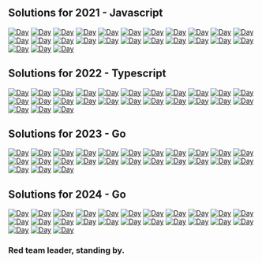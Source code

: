 ## Solutions for 2021 - Javascript

[![Day](https://badgen.net/badge/01/%E2%98%85%E2%98%85/green)](2021)
[![Day](https://badgen.net/badge/02/%E2%98%85%E2%98%85/green)](2021)
[![Day](https://badgen.net/badge/03/%E2%98%85%E2%98%85/green)](2021)
[![Day](https://badgen.net/badge/04/%E2%98%85%E2%98%85/green)](2021)
[![Day](https://badgen.net/badge/05/%E2%98%85%E2%98%85/green)](2021)
[![Day](https://badgen.net/badge/06/%E2%98%85%E2%98%85/green)](2021)
[![Day](https://badgen.net/badge/07/%E2%98%85%E2%98%85/green)](2021)
[![Day](https://badgen.net/badge/08/%E2%98%85%E2%98%85/green)](2021)
[![Day](https://badgen.net/badge/09/%E2%98%85%E2%98%85/green)](2021)
[![Day](https://badgen.net/badge/10/%E2%98%85%E2%98%85/green)](2021)
[![Day](https://badgen.net/badge/11/%E2%98%85%E2%98%85/green)](2021)
[![Day](https://badgen.net/badge/12/%E2%98%85%E2%98%85/green)](2021)
[![Day](https://badgen.net/badge/13/%E2%98%85%E2%98%85/green)](2021)
[![Day](https://badgen.net/badge/14/%E2%98%85%E2%98%85/green)](2021)
[![Day](https://badgen.net/badge/15/%E2%98%86%E2%98%86/gray)](2021)
[![Day](https://badgen.net/badge/16/%E2%98%86%E2%98%86/gray)](2021)
[![Day](https://badgen.net/badge/17/%E2%98%86%E2%98%86/gray)](2021)
[![Day](https://badgen.net/badge/18/%E2%98%86%E2%98%86/gray)](2021)
[![Day](https://badgen.net/badge/19/%E2%98%86%E2%98%86/gray)](2021)
[![Day](https://badgen.net/badge/20/%E2%98%86%E2%98%86/gray)](2021)
[![Day](https://badgen.net/badge/21/%E2%98%86%E2%98%86/gray)](2021)
[![Day](https://badgen.net/badge/22/%E2%98%86%E2%98%86/gray)](2021)
[![Day](https://badgen.net/badge/23/%E2%98%86%E2%98%86/gray)](2021)
[![Day](https://badgen.net/badge/24/%E2%98%86%E2%98%86/gray)](2021)
[![Day](https://badgen.net/badge/25/%E2%98%86%E2%98%86/gray)](2021)

## Solutions for 2022 - Typescript

[![Day](https://badgen.net/badge/01/%E2%98%85%E2%98%85/green)](2022)
[![Day](https://badgen.net/badge/02/%E2%98%85%E2%98%85/green)](2022)
[![Day](https://badgen.net/badge/03/%E2%98%85%E2%98%85/green)](2022)
[![Day](https://badgen.net/badge/04/%E2%98%85%E2%98%85/green)](2022)
[![Day](https://badgen.net/badge/05/%E2%98%85%E2%98%85/green)](2022)
[![Day](https://badgen.net/badge/06/%E2%98%85%E2%98%85/green)](2022)
[![Day](https://badgen.net/badge/07/%E2%98%85%E2%98%85/green)](2022)
[![Day](https://badgen.net/badge/08/%E2%98%85%E2%98%85/green)](2022)
[![Day](https://badgen.net/badge/09/%E2%98%85%E2%98%85/green)](2022)
[![Day](https://badgen.net/badge/10/%E2%98%85%E2%98%85/green)](2022)
[![Day](https://badgen.net/badge/11/%E2%98%85%E2%98%85/green)](2022)
[![Day](https://badgen.net/badge/12/%E2%98%85%E2%98%85/green)](2022)
[![Day](https://badgen.net/badge/13/%E2%98%85%E2%98%85/green)](2022)
[![Day](https://badgen.net/badge/14/%E2%98%85%E2%98%85/green)](2022)
[![Day](https://badgen.net/badge/15/%E2%98%86%E2%98%86/gray)](2022)
[![Day](https://badgen.net/badge/16/%E2%98%86%E2%98%86/gray)](2022)
[![Day](https://badgen.net/badge/17/%E2%98%86%E2%98%86/gray)](2022)
[![Day](https://badgen.net/badge/18/%E2%98%86%E2%98%86/gray)](2022)
[![Day](https://badgen.net/badge/19/%E2%98%86%E2%98%86/gray)](2022)
[![Day](https://badgen.net/badge/20/%E2%98%86%E2%98%86/gray)](2022)
[![Day](https://badgen.net/badge/21/%E2%98%86%E2%98%86/gray)](2022)
[![Day](https://badgen.net/badge/22/%E2%98%86%E2%98%86/gray)](2022)
[![Day](https://badgen.net/badge/23/%E2%98%86%E2%98%86/gray)](2022)
[![Day](https://badgen.net/badge/24/%E2%98%86%E2%98%86/gray)](2022)
[![Day](https://badgen.net/badge/25/%E2%98%86%E2%98%86/gray)](2022)

## Solutions for 2023 - Go

[![Day](https://badgen.net/badge/01/%E2%98%85%E2%98%85/green)](2023/day01.go)
[![Day](https://badgen.net/badge/02/%E2%98%85%E2%98%85/green)](2023/day02.go)
[![Day](https://badgen.net/badge/03/%E2%98%85%E2%98%85/green)](2023/day03.go)
[![Day](https://badgen.net/badge/04/%E2%98%85%E2%98%85/green)](2023/day04.go)
[![Day](https://badgen.net/badge/05/%E2%98%85%E2%98%85/green)](2023/day05.go)
[![Day](https://badgen.net/badge/06/%E2%98%85%E2%98%85/gray)](2023/day06.go)
[![Day](https://badgen.net/badge/07/%E2%98%85%E2%98%85/gray)](2023/day07.go)
[![Day](https://badgen.net/badge/08/%E2%98%85%E2%98%85/gray)](2023/day08.go)
[![Day](https://badgen.net/badge/09/%E2%98%85%E2%98%85/gray)](2023/day09.go)
[![Day](https://badgen.net/badge/10/%E2%98%85%E2%98%85/gray)](2023/day10.go)
[![Day](https://badgen.net/badge/11/%E2%98%85%E2%98%85/gray)](2023/day11.go)
[![Day](https://badgen.net/badge/12/%E2%98%85%E2%98%85/gray)](2023/day12.go)
[![Day](https://badgen.net/badge/13/%E2%98%85%E2%98%85/gray)](2023/day13.go)
[![Day](https://badgen.net/badge/14/%E2%98%85%E2%98%85/gray)](2023/day14.go)
[![Day](https://badgen.net/badge/15/%E2%98%86%E2%98%86/gray)](2023/day15.go)
[![Day](https://badgen.net/badge/16/%E2%98%86%E2%98%86/gray)](2023/day16.go)
[![Day](https://badgen.net/badge/17/%E2%98%86%E2%98%86/gray)](2023/day17.go)
[![Day](https://badgen.net/badge/18/%E2%98%86%E2%98%86/gray)](2023/day18.go)
[![Day](https://badgen.net/badge/19/%E2%98%86%E2%98%86/gray)](2023/day19.go)
[![Day](https://badgen.net/badge/20/%E2%98%86%E2%98%86/gray)](2023/day20.go)
[![Day](https://badgen.net/badge/21/%E2%98%86%E2%98%86/gray)](2023/day21.go)
[![Day](https://badgen.net/badge/22/%E2%98%86%E2%98%86/gray)](2023/day22.go)
[![Day](https://badgen.net/badge/23/%E2%98%86%E2%98%86/gray)](2023/day23.go)
[![Day](https://badgen.net/badge/24/%E2%98%86%E2%98%86/gray)](2023/day24.go)
[![Day](https://badgen.net/badge/25/%E2%98%86%E2%98%86/gray)](2023/day25.go)

## Solutions for 2024 - Go

[![Day](https://badgen.net/badge/01/%E2%98%85%E2%98%85/green)](2024/day01.go)
[![Day](https://badgen.net/badge/02/%E2%98%85%E2%98%85/green)](2024/day02.go)
[![Day](https://badgen.net/badge/03/%E2%98%85%E2%98%85/green)](2024/day03.go)
[![Day](https://badgen.net/badge/04/%E2%98%85%E2%98%85/green)](2024/day04.go)
[![Day](https://badgen.net/badge/05/%E2%98%85%E2%98%85/green)](2024/day05.go)
[![Day](https://badgen.net/badge/06/%E2%98%85%E2%98%85/green)](2024/day06.go)
[![Day](https://badgen.net/badge/07/%E2%98%85%E2%98%85/green)](2024/day07.go)
[![Day](https://badgen.net/badge/08/%E2%98%85%E2%98%85/green)](2024/day08.go)
[![Day](https://badgen.net/badge/09/%E2%98%85%E2%98%85/green)](2024/day09.go)
[![Day](https://badgen.net/badge/10/%E2%98%85%E2%98%85/green)](2024/day10.go)
[![Day](https://badgen.net/badge/11/%E2%98%85%E2%98%85/green)](2024/day11.go)
[![Day](https://badgen.net/badge/12/%E2%98%85%E2%98%85/green)](2024/day12.go)
[![Day](https://badgen.net/badge/13/%E2%98%85%E2%98%85/green)](2024/day13.go)
[![Day](https://badgen.net/badge/14/%E2%98%85%E2%98%85/gray)](2024/day14.go)
[![Day](https://badgen.net/badge/15/%E2%98%86%E2%98%86/gray)](2024/day15.go)
[![Day](https://badgen.net/badge/16/%E2%98%86%E2%98%86/gray)](2024/day16.go)
[![Day](https://badgen.net/badge/17/%E2%98%86%E2%98%86/gray)](2024/day17.go)
[![Day](https://badgen.net/badge/18/%E2%98%86%E2%98%86/gray)](2024/day18.go)
[![Day](https://badgen.net/badge/19/%E2%98%86%E2%98%86/gray)](2024/day19.go)
[![Day](https://badgen.net/badge/20/%E2%98%86%E2%98%86/gray)](2024/day20.go)
[![Day](https://badgen.net/badge/21/%E2%98%86%E2%98%86/gray)](2024/day21.go)
[![Day](https://badgen.net/badge/22/%E2%98%86%E2%98%86/gray)](2024/day22.go)
[![Day](https://badgen.net/badge/23/%E2%98%86%E2%98%86/gray)](2024/day23.go)
[![Day](https://badgen.net/badge/24/%E2%98%86%E2%98%86/gray)](2024/day24.go)
[![Day](https://badgen.net/badge/25/%E2%98%86%E2%98%86/gray)](2024/day25.go)
### Red team leader, standing by.
